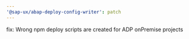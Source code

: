 ```yaml
---
'@sap-ux/abap-deploy-config-writer': patch
---
```


fix: Wrong npm deploy scripts are created for ADP onPremise projects
